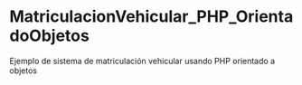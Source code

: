 # MatriculacionVehicular_PHP_OrientadoObjetos
Ejemplo de sistema de matriculación vehicular usando PHP orientado a objetos
